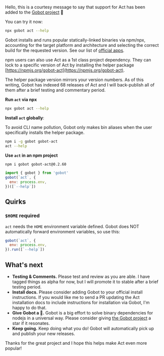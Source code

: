 Hello, this is a courtesy message to say that support for Act has been added to the [Gobot project](https://www.npmjs.com/package/gobot) 🎸

You can try it now:

```bash
npx gobot act --help
```

Gobot installs and runs popular statically-linked binaries via npm/npx, accounting for the target platform and architecture and selecting the correct build for the requested version. See our list of [official apps](https://www.npmjs.com/package/gobot#official-gobot-apps).

npm users can also use Act as a 1st class project dependency. They can lock to a specific version of Act by installing the helper package [https://npmjs.org/gobot-act](https://npmjs.org/gobot-act).

The helper package version mirrors your version numbers. As of this writing, Gobot has indexed 68 releases of Act and I will back-publish all of them after a brief testing and commentary period.

**Run `act` via npx**

```bash
npx gobot act --help
```

**Install `act` globally**:

To avoid CLI name pollution, Gobot only makes bin aliases when the user specifically installs the helper package.

```bash
npm i -g gobot gobot-act
act --help
```

**Use `act` in an npm project**

```bash
npm i gobot gobot-act@0.2.60
```

```js
import { gobot } from 'gobot'
gobot(`act`, {
  env: process.env,
})([`--help`])
```

## Quirks

### `$HOME` required

`act` needs the `HOME` environment variable defined. Gobot does NOT automatically forward environment variables, so use this:

```js
gobot(`act`, {
  env: process.env,
}).run([`--help`])
```


## What's next

- **Testing & Comments.** Please test and review as you are able. I have tagged things as alpha for now, but I will promote it to stable after a brief testing period.
- **Install docs.** Please consider adding Gobot to your official install instructions. If you would like me to send a PR updating the Act installation docs to include instructions for installation via Gobot, I'm happy to do that.
- **Give Gobot a 💫.** Gobot is a big effort to solve binary dependencies for nodejs in a universal way. Please consider giving [the Gobot project](https://github.com/benallfree/gobot) a star if it resonates.
- **Keep going.** Keep doing what you do! Gobot will automatically pick up and publish your new releases.

Thanks for the great project and I hope this helps make Act even more popular!
